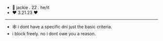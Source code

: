 - 🎱 jackie . 22 . he/it
-  ♥ 3.21.23 ♥
- --------------------------------------------------------
- 🕸️ i dont have a specific dni just the basic criteria.
-  i block freely. no i dont owe you a reason.

